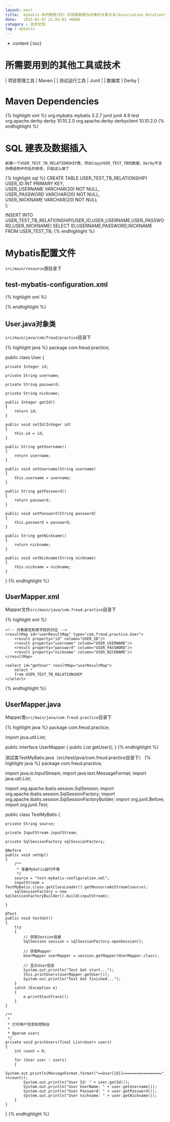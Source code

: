 ```yaml
---
layout: post
title:  mybatis-系列教程(四)-实现表数据与对象的关联关系(Association RelationShip)
date:   2015-01-07 21:03:01 +0800
category : 技术文档
tag : mybatis
---
```


* content
{:toc}


所需要用到的其他工具或技术
==============================

| 项目管理工具 | Maven |
| 测试运行工具 | Junit |
| 数据库 | Derby |

Maven Dependencies
==============================

{% highlight xml %}
<dependencies>
	<dependency>
		<groupId>org.mybatis</groupId>
		<artifactId>mybatis</artifactId>
		<version>3.2.7</version>
	</dependency>
	<dependency>
		<groupId>junit</groupId>
		<artifactId>junit</artifactId>
		<version>4.9</version>
		<scope>test</scope>
	</dependency>
	<dependency>
		<groupId>org.apache.derby</groupId>
		<artifactId>derby</artifactId>
		<version>10.10.2.0</version>
	</dependency>
	<dependency>
		<groupId>org.apache.derby</groupId>
		<artifactId>derbyclient</artifactId>
		<version>10.10.2.0</version>
	</dependency>
</dependencies>
{% endhighlight %}


SQL 建表及数据插入
==============================

`新建一个USER_TEST_TB_RELATIONSHIP表，然后CopyUSER_TEST_TB的数据，Derby不支持表结构中列名的修改，只能这么做了`

{% highlight sql %}
CREATE TABLE USER_TEST_TB_RELATIONSHIP(
USER_ID INT PRIMARY KEY,    
USER_USERNAME VARCHAR(20) NOT NULL,    
USER_PASSWORD VARCHAR(20) NOT NULL,    
USER_NICKNAME VARCHAR(20) NOT NULL    
);

INSERT INTO USER_TEST_TB_RELATIONSHIP(USER_ID,USER_USERNAME,USER_PASSWORD,USER_NICKNAME) SELECT ID,USERNAME,PASSWORD,NICKNAME FROM USER_TEST_TB;
{% endhighlight %}

Mybatis配置文件 
==============================

`src/main/resource`源目录下

test-mybatis-configuration.xml
---------------------

{% highlight xml %}
<?xml version="1.0" encoding="UTF-8" ?>  
<!DOCTYPE configuration  
  PUBLIC "-//mybatis.org//DTD Config 3.0//EN"  
  "http://mybatis.org/dtd/mybatis-3-config.dtd">
<configuration>
	<properties>
		<property name="driver" value="org.apache.derby.jdbc.ClientDriver" />
		<property name="url"
			value="jdbc:derby://localhost:1527/freud;create=true" />
	</properties>
	<environments default="development">
		<environment id="development">
			<transactionManager type="JDBC" />
			<dataSource type="POOLED">
				<property name="driver" value="${driver}" />
				<property name="url" value="${url}" />
			</dataSource>
		</environment>
	</environments>
	<mappers>
		<mapper resource="com/freud/practice/UserMapper.xml" />
	</mappers>
</configuration>  
{% endhighlight %}

User.java对象类
---------------------

`src/main/java/com/freud/practice`目录下

{% highlight java %}
package com.freud.practice;

public class User
{

	private Integer id;

	private String username;

	private String password;

	private String nickname;

	public Integer getId()
	{
		return id;
	}

	public void setId(Integer id)
	{
		this.id = id;
	}

	public String getUsername()
	{
		return username;
	}

	public void setUsername(String username)
	{
		this.username = username;
	}

	public String getPassword()
	{
		return password;
	}

	public void setPassword(String password)
	{
		this.password = password;
	}

	public String getNickname()
	{
		return nickname;
	}

	public void setNickname(String nickname)
	{
		this.nickname = nickname;
	}

}
{% endhighlight %}

UserMapper.xml 
---------------------

Mapper文件`src/main/java/com.freud.practice`目录下

{% highlight xml %}
<?xml version="1.0" encoding="UTF-8" ?>  
<!DOCTYPE mapper  
 PUBLIC "-//mybatis.org//DTD Mapper 3.0//EN"  
 "http://mybatis.org/dtd/mybatis-3-mapper.dtd">
<mapper namespace="com.freud.practice.UserMapper">

	<!-- 对象属性和表字段的对应 -->
	<resultMap id="userResultMap" type="com.freud.practice.User">
		<result property="id" column="USER_ID"/>
		<result property="username" column="USER_USERNAME"/>
		<result property="password" column="USER_PASSWORD"/>
		<result property="nickname" column="USER_NICKNAME"/>
	</resultMap>
	
	<select id="getUser" resultMap="userResultMap">
		select *
		from USER_TEST_TB_RELATIONSHIP
	</select>

</mapper>
{% endhighlight %}

UserMapper.java
---------------------

Mapper类`src/main/java/com.freud.practice`目录下

{% highlight java %}
package com.freud.practice;

import java.util.List;

public interface UserMapper
{
	public List<User> getUser();
}
{% endhighlight %}

测试类TestMyBatis.java（src/test/java/com.freud.practice目录下）
{% highlight java %}
package com.freud.practice;

import java.io.InputStream;
import java.text.MessageFormat;
import java.util.List;

import org.apache.ibatis.session.SqlSession;
import org.apache.ibatis.session.SqlSessionFactory;
import org.apache.ibatis.session.SqlSessionFactoryBuilder;
import org.junit.Before;
import org.junit.Test;

public class TestMyBatis
{

	private String source;

	private InputStream inputStream;

	private SqlSessionFactory sqlSessionFactory;

	@Before
	public void setUp()
	{
		/**
		 * 准备Mybatis运行环境
		 */
		source = "test-mybatis-configuration.xml";
		inputStream = TestMyBatis.class.getClassLoader().getResourceAsStream(source);
		sqlSessionFactory = new SqlSessionFactoryBuilder().build(inputStream);

	}

	@Test
	public void testGet()
	{
		try
		{
			// 获取Session连接
			SqlSession session = sqlSessionFactory.openSession();

			// 获取Mapper
			UserMapper userMapper = session.getMapper(UserMapper.class);

			// 显示User信息
			System.out.println("Test Get start...");
			this.printUsers(userMapper.getUser());
			System.out.println("Test Get finished...");
		}
		catch (Exception e)
		{
			e.printStackTrace();
		}
	}

	/**
	 * 
	 * 打印用户信息到控制台
	 * 
	 * @param users
	 */
	private void printUsers(final List<User> users)
	{
		int count = 0;

		for (User user : users)
		{
			System.out.println(MessageFormat.format("==User[{0}]=================", ++count));
			System.out.println("User Id: " + user.getId());
			System.out.println("User UserName: " + user.getUsername());
			System.out.println("User Password: " + user.getPassword());
			System.out.println("User nickname: " + user.getNickname());
		}
	}
}
{% endhighlight %}

<br/>
<br/>
